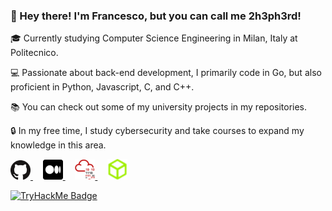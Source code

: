 ### 👋 Hey there! I'm Francesco, but you can call me 2h3ph3rd!

🎓 Currently studying Computer Science Engineering in Milan, Italy at Politecnico.

💻 Passionate about back-end development, I primarily code in Go, but also proficient in Python, Javascript, C, and C++.

📚 You can check out some of my university projects in my repositories.

🔒 In my free time, I study cybersecurity and take courses to expand my knowledge in this area.

<p>
    <a href="https://2h3ph3rd.github.io">
        <img src="https://raw.githubusercontent.com/2h3ph3rd/2h3ph3rd/main/github.png" width="32" />
    </a>
    &nbsp;&nbsp;&nbsp;
    <a href="https://2h3ph3rd.medium.com/">
        <img src="https://raw.githubusercontent.com/2h3ph3rd/2h3ph3rd/main/medium.png" width="32" />
    </a>
    &nbsp;&nbsp;&nbsp;
    <a href="https://tryhackme.com/p/2h3ph3rd">
        <img src="https://raw.githubusercontent.com/2h3ph3rd/2h3ph3rd/main/thm.png" width="32" />
    </a>
    &nbsp;&nbsp;&nbsp;
    <a href="https://app.hackthebox.com/profile/699431">
        <img src="https://raw.githubusercontent.com/2h3ph3rd/2h3ph3rd/main/htb.png" width="32" />
    </a>
    <!--&nbsp;&nbsp;
    <a href="https://app.hackthebox.com/profile/699431"> linkedin
        <img src="https://raw.githubusercontent.com/2h3ph3rd/2h3ph3rd/main/htb.png" width="32" />
    </a>-->
</p>

<a href="https://tryhackme.com/p/2h3ph3rd">
    <img src="https://tryhackme-badges.s3.amazonaws.com/2h3ph3rd.png" alt="TryHackMe Badge" />
</a>

